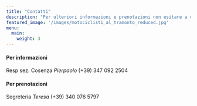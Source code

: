 ```yaml
---
title: "Contatti"
description: "Per ulteriori informazioni e prenotazioni non esitare a contattarci tramite i canali elencati"
featured_image: '/images/motociclisti_al_tramonto_reduced.jpg'
menu:
  main:
    weight: 3
---
```

#### Per informazioni
Resp sez. Cosenza _Pierpaolo_ (+39) 347 092 2504

#### Per prenotazioni
Segreteria _Teresa_ (+39) 340 076 5797